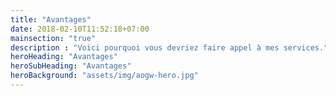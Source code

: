 ```yaml
---
title: "Avantages"
date: 2018-02-10T11:52:18+07:00
mainsection: "true"
description : "Voici pourquoi vous devriez faire appel à mes services."
heroHeading: "Avantages"
heroSubHeading: "Avantages"
heroBackground: "assets/img/aogw-hero.jpg"
---
```

